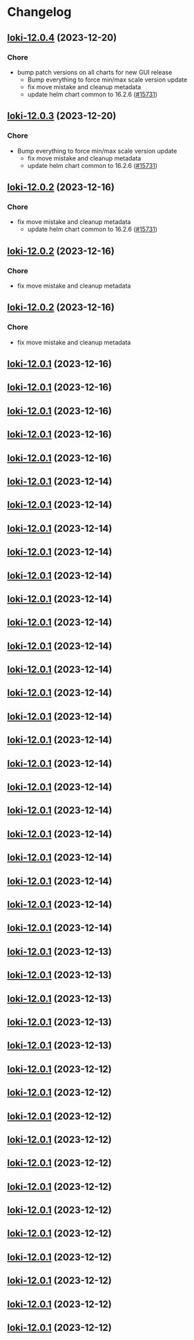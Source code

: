 # Changelog



## [loki-12.0.4](https://github.com/truecharts/charts/compare/loki-11.0.3...loki-12.0.4) (2023-12-20)

### Chore

- bump patch versions on all charts for new GUI release
  - Bump everything to force min/max scale version update
  - fix move mistake and cleanup metadata
  - update helm chart common to 16.2.6 ([#15731](https://github.com/truecharts/charts/issues/15731))
  
  


## [loki-12.0.3](https://github.com/truecharts/charts/compare/loki-11.0.3...loki-12.0.3) (2023-12-20)

### Chore

- Bump everything to force min/max scale version update
  - fix move mistake and cleanup metadata
  - update helm chart common to 16.2.6 ([#15731](https://github.com/truecharts/charts/issues/15731))
  
  


## [loki-12.0.2](https://github.com/truecharts/charts/compare/loki-11.0.3...loki-12.0.2) (2023-12-16)

### Chore

- fix move mistake and cleanup metadata
  - update helm chart common to 16.2.6 ([#15731](https://github.com/truecharts/charts/issues/15731))
  
  


## [loki-12.0.2](https://github.com/truecharts/charts/compare/loki-11.0.3...loki-12.0.2) (2023-12-16)

### Chore

- fix move mistake and cleanup metadata
  
  


## [loki-12.0.2](https://github.com/truecharts/charts/compare/loki-11.0.3...loki-12.0.2) (2023-12-16)

### Chore

- fix move mistake and cleanup metadata
  
  


## [loki-12.0.1](https://github.com/truecharts/charts/compare/loki-11.0.3...loki-12.0.1) (2023-12-16)




## [loki-12.0.1](https://github.com/truecharts/charts/compare/loki-11.0.3...loki-12.0.1) (2023-12-16)




## [loki-12.0.1](https://github.com/truecharts/charts/compare/loki-11.0.3...loki-12.0.1) (2023-12-16)




## [loki-12.0.1](https://github.com/truecharts/charts/compare/loki-11.0.3...loki-12.0.1) (2023-12-16)




## [loki-12.0.1](https://github.com/truecharts/charts/compare/loki-11.0.3...loki-12.0.1) (2023-12-16)




## [loki-12.0.1](https://github.com/truecharts/charts/compare/loki-11.0.3...loki-12.0.1) (2023-12-14)




## [loki-12.0.1](https://github.com/truecharts/charts/compare/loki-11.0.3...loki-12.0.1) (2023-12-14)




## [loki-12.0.1](https://github.com/truecharts/charts/compare/loki-11.0.3...loki-12.0.1) (2023-12-14)




## [loki-12.0.1](https://github.com/truecharts/charts/compare/loki-11.0.3...loki-12.0.1) (2023-12-14)




## [loki-12.0.1](https://github.com/truecharts/charts/compare/loki-11.0.3...loki-12.0.1) (2023-12-14)




## [loki-12.0.1](https://github.com/truecharts/charts/compare/loki-11.0.3...loki-12.0.1) (2023-12-14)




## [loki-12.0.1](https://github.com/truecharts/charts/compare/loki-11.0.3...loki-12.0.1) (2023-12-14)




## [loki-12.0.1](https://github.com/truecharts/charts/compare/loki-11.0.3...loki-12.0.1) (2023-12-14)




## [loki-12.0.1](https://github.com/truecharts/charts/compare/loki-11.0.3...loki-12.0.1) (2023-12-14)




## [loki-12.0.1](https://github.com/truecharts/charts/compare/loki-11.0.3...loki-12.0.1) (2023-12-14)




## [loki-12.0.1](https://github.com/truecharts/charts/compare/loki-11.0.3...loki-12.0.1) (2023-12-14)




## [loki-12.0.1](https://github.com/truecharts/charts/compare/loki-11.0.3...loki-12.0.1) (2023-12-14)




## [loki-12.0.1](https://github.com/truecharts/charts/compare/loki-11.0.3...loki-12.0.1) (2023-12-14)




## [loki-12.0.1](https://github.com/truecharts/charts/compare/loki-11.0.3...loki-12.0.1) (2023-12-14)




## [loki-12.0.1](https://github.com/truecharts/charts/compare/loki-11.0.3...loki-12.0.1) (2023-12-14)




## [loki-12.0.1](https://github.com/truecharts/charts/compare/loki-11.0.3...loki-12.0.1) (2023-12-14)




## [loki-12.0.1](https://github.com/truecharts/charts/compare/loki-11.0.3...loki-12.0.1) (2023-12-14)




## [loki-12.0.1](https://github.com/truecharts/charts/compare/loki-11.0.3...loki-12.0.1) (2023-12-14)




## [loki-12.0.1](https://github.com/truecharts/charts/compare/loki-11.0.3...loki-12.0.1) (2023-12-14)




## [loki-12.0.1](https://github.com/truecharts/charts/compare/loki-11.0.3...loki-12.0.1) (2023-12-14)




## [loki-12.0.1](https://github.com/truecharts/charts/compare/loki-11.0.3...loki-12.0.1) (2023-12-13)




## [loki-12.0.1](https://github.com/truecharts/charts/compare/loki-11.0.3...loki-12.0.1) (2023-12-13)




## [loki-12.0.1](https://github.com/truecharts/charts/compare/loki-11.0.3...loki-12.0.1) (2023-12-13)




## [loki-12.0.1](https://github.com/truecharts/charts/compare/loki-11.0.3...loki-12.0.1) (2023-12-13)




## [loki-12.0.1](https://github.com/truecharts/charts/compare/loki-11.0.3...loki-12.0.1) (2023-12-13)




## [loki-12.0.1](https://github.com/truecharts/charts/compare/loki-11.0.3...loki-12.0.1) (2023-12-12)




## [loki-12.0.1](https://github.com/truecharts/charts/compare/loki-11.0.3...loki-12.0.1) (2023-12-12)




## [loki-12.0.1](https://github.com/truecharts/charts/compare/loki-11.0.3...loki-12.0.1) (2023-12-12)




## [loki-12.0.1](https://github.com/truecharts/charts/compare/loki-11.0.3...loki-12.0.1) (2023-12-12)




## [loki-12.0.1](https://github.com/truecharts/charts/compare/loki-11.0.3...loki-12.0.1) (2023-12-12)




## [loki-12.0.1](https://github.com/truecharts/charts/compare/loki-11.0.3...loki-12.0.1) (2023-12-12)




## [loki-12.0.1](https://github.com/truecharts/charts/compare/loki-11.0.3...loki-12.0.1) (2023-12-12)




## [loki-12.0.1](https://github.com/truecharts/charts/compare/loki-11.0.3...loki-12.0.1) (2023-12-12)




## [loki-12.0.1](https://github.com/truecharts/charts/compare/loki-11.0.3...loki-12.0.1) (2023-12-12)




## [loki-12.0.1](https://github.com/truecharts/charts/compare/loki-11.0.3...loki-12.0.1) (2023-12-12)




## [loki-12.0.1](https://github.com/truecharts/charts/compare/loki-11.0.3...loki-12.0.1) (2023-12-12)




## [loki-12.0.1](https://github.com/truecharts/charts/compare/loki-11.0.3...loki-12.0.1) (2023-12-12)


